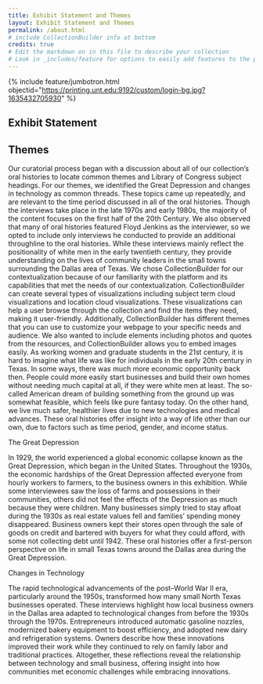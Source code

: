 ```yaml
---
title: Exhibit Statement and Themes
layout: Exhibit Statement and Themes
permalink: /about.html
# include CollectionBuilder info at bottom
credits: true
# Edit the markdown on in this file to describe your collection
# Look in _includes/feature for options to easily add features to the page
---
```


{% include feature/jumbotron.html objectid="https://printing.unt.edu:9192/custom/login-bg.jpg?1635432705930" %}

## Exhibit Statement


## Themes

Our curatorial process began with a discussion about all of our collection’s oral histories to locate common themes and Library of Congress subject headings. For our themes, we identified the Great Depression and changes in technology as common threads. These topics came up repeatedly, and are relevant to the time period discussed in all of the oral histories. Though the interviews take place in the late 1970s and early 1980s, the majority of the content focuses on the first half of the 20th Century. We also observed that many of oral histories featured Floyd Jenkins as the interviewer, so we opted to include only interviews he conducted to provide an additional throughline to the oral histories. While these interviews mainly reflect the positionality of white men in the early twentieth century, they provide understanding on the lives of community leaders in the small towns surrounding the Dallas area of Texas.
We chose CollectionBuilder for our contextualization because of our familiarity with the platform and its capabilities that met the needs of our contextualization. CollectionBuilder can create several types of visualizations including subject term cloud visualizations and location cloud visualizations. These visualizations can help a user browse through the collection and find the items they need, making it user-friendly. Additionally, CollectionBuilder has different themes that you can use to customize your webpage to your specific needs and audience. We also wanted to include elements including photos and quotes from the resources, and CollectionBuilder allows you to embed images easily. 
As working women and graduate students in the 21st century, it is hard to imagine what life was like for individuals in the early 20th century in Texas. In some ways, there was much more economic opportunity back then. People could more easily start businesses and build their own homes without needing much capital at all, if they were white men at least. The so-called American dream of building something from the ground up was somewhat feasible, which feels like pure fantasy today. On the other hand, we live much safer, healthier lives due to new technologies and medical advances. These oral histories offer insight into a way of  life other than our own, due to factors such as time period, gender, and income status. 


The Great Depression

In 1929, the world experienced a global economic collapse known as the Great Depression, which began in the United States. Throughout the 1930s, the economic hardships of the Great Depression affected everyone from hourly workers to farmers, to the business owners in this exhibition. While some interviewees saw the loss of farms and possessions in their communities, others did not feel the effects of the Depression as much because they were children. Many businesses simply tried to stay afloat during the 1930s as real estate values fell and families’ spending money disappeared. Business owners kept their stores open through the sale of goods on credit and bartered with buyers for what they could afford, with some not collecting debt until 1942. These oral histories offer a first-person perspective on life in small Texas towns around the Dallas area during the Great Depression. 


Changes in Technology

The rapid technological advancements of the post–World War II era, particularly around the 1950s, transformed how many small North Texas businesses operated. These interviews highlight how local business owners in the Dallas area adapted to technological changes from before the 1930s through the 1970s. Entrepreneurs introduced automatic gasoline nozzles, modernized bakery equipment to boost efficiency, and adopted new dairy and refrigeration systems. Owners describe how these innovations improved their work while they continued to rely on family labor and traditional practices. Altogether, these reflections reveal the relationship between technology and small business, offering insight into how communities met economic challenges while embracing innovations. 
